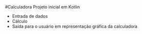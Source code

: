 #Calculadora
Projeto inicial em Kotlin


 - Entrada de dados
 - Cálculo
 - Saída para o usuário em representação gráfica da calculadora
